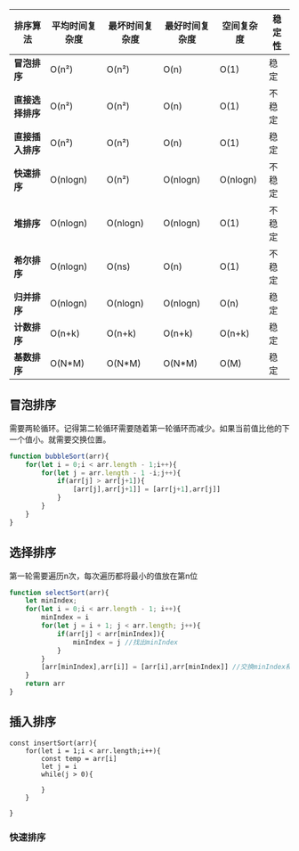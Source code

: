 | **排序算法**     | **平均时间复杂度** | **最坏时间复杂度** | **最好时间复杂度** | **空间复杂度** | **稳定性** |
| ---------------- | ------------------ | ------------------ | ------------------ | -------------- | ---------- |
| **冒泡排序**     | O(n²)              | O(n²)              | O(n)               | O(1)           | 稳定       |
| **直接选择排序** | O(n²)              | O(n²)              | O(n)               | O(1)           | 不稳定     |
| **直接插入排序** | O(n²)              | O(n²)              | O(n)               | O(1)           | 稳定       |
| **快速排序**     | O(nlogn)           | O(n²)              | O(nlogn)           | O(nlogn)       | 不稳定     |
| **堆排序**       | O(nlogn)           | O(nlogn)           | O(nlogn)           | O(1)           | 不稳定     |
| **希尔排序**     | O(nlogn)           | O(ns)              | O(n)               | O(1)           | 不稳定     |
| **归并排序**     | O(nlogn)           | O(nlogn)           | O(nlogn)           | O(n)           | 稳定       |
| **计数排序**     | O(n+k)             | O(n+k)             | O(n+k)             | O(n+k)         | 稳定       |
| **基数排序**     | O(N*M)             | O(N*M)             | O(N*M)             | O(M)           | 稳定       |

## 冒泡排序

需要两轮循环。记得第二轮循环需要随着第一轮循环而减少。如果当前值比他的下一个值小。就需要交换位置。

```js
function bubbleSort(arr){
    for(let i = 0;i < arr.length - 1;i++){
        for(let j = arr.length - 1 -i;j++){
            if(arr[j] > arr[j+1]){
                [arr[j],arr[j+1]] = [arr[j+1],arr[j]]
            }
        }
    }
}
```



## 选择排序

第一轮需要遍历n次，每次遍历都将最小的值放在第n位

```js
function selectSort(arr){
	let minIndex;
    for(let i = 0;i < arr.length - 1; i++){
        minIndex = i
        for(let j = i + 1; j < arr.length; j++){
            if(arr[j] < arr[minIndex]){
                minIndex = j //找出minIndex
            }
        }
        [arr[minIndex],arr[i]] = [arr[i],arr[minIndex]] //交换minIndex和 i
    }
    return arr
}
```



## 插入排序

```
const insertSort(arr){
    for(let i = 1;i < arr.length;i++){
        const temp = arr[i]
        let j = i
        while(j > 0){
            
        }
    }
    
}
```

### 快速排序

```

```






